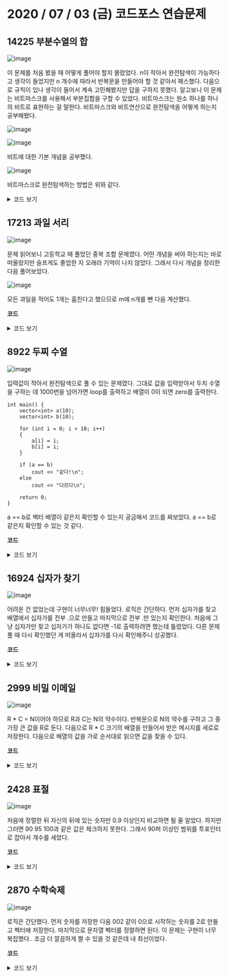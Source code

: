 # 2020 / 07 / 03 (금) 코드포스 연습문제

## 14225 부분수열의 합

![image](https://user-images.githubusercontent.com/50068946/86923622-3e597b80-c169-11ea-9153-89660d665697.png)

이 문제를 처음 봤을 때 어떻게 풀어야 할지 몰랐었다. n이 작아서 완전탐색이 가능하다고 생각이 들었지만 n 개수에 따라서 반복문을 만들어야 할 것 같아서 패스했다. 다음으로 규칙이 있나 생각이 들어서 계속 고민해봤지만 답을 구하지 못했다. 알고보니 이 문제는 비트마스크를 사용해서 부분집합을 구할 수 있었다. 비트마스크는 원소 하나를 하나의 비트로 표현하는 걸 말한다. 비트마스크와 비트연산으로 완전탐색을 어떻게 하는지 공부해봤다.

![image](https://user-images.githubusercontent.com/50068946/86924443-72816c00-c16a-11ea-96a3-a2b67ed16b2c.png)

![image](https://user-images.githubusercontent.com/50068946/86924608-a5c3fb00-c16a-11ea-9ff1-ea0da437f3a4.png)

비트에 대한 기본 개념을 공부했다. 

![image](https://user-images.githubusercontent.com/50068946/86924681-c0966f80-c16a-11ea-9090-78f338f64e73.png)

비트마스크로 완전탐색하는 방법은 위와 같다. 

<details>
    <summary>코드 보기</summary>

[내 코드](https://github.com/mimseong/ucpc2020/blob/master/20_07_05/E_14225.cpp)

</details>

## 17213 과일 서리

![image](https://user-images.githubusercontent.com/50068946/86871824-fbba8380-c115-11ea-99cb-ddbda47e12b7.png)

문제 읽어보니 고등학교 때 풀었던 중복 조합 문제였다. 어떤 개념을 써야 하는지는 바로 떠올랐지만 슬프게도 졸업한 지 오래라 기억이 나지 않았다. 그래서 다시 개념을 정리한 다음 풀어보았다.

![image](https://user-images.githubusercontent.com/50068946/86872259-e09c4380-c116-11ea-84f3-40e6c56198e0.png)

모든 과일을 적어도 1개는 훔친다고 했으므로 m에 n개를 뺀 다음 계산했다. 

**코드**

<details>
    <summary>코드 보기</summary>

[내 코드](https://github.com/mimseong/ucpc2020/blob/master/20_07_05/B_17213.cpp)

</details>

## 8922 두찌 수열

![image](https://user-images.githubusercontent.com/50068946/86875329-32e06300-c11d-11ea-9fce-8eab1c04d62f.png)

입력값이 작아서 완전탐색으로 풀 수 있는 문제였다. 그대로 값을 입력받아서 두치 수열을 구하는 데 1000번을 넘어가면 loop를 출력하고 배열이 0이 되면 zero를 출력한다. 

```
int main() {
    vector<int> a(10);
    vector<int> b(10);

    for (int i = 0; i < 10; i++)
    {
    	a[i] = i;
    	b[i] = i;
    }

    if (a == b)
    	cout << "같다!\n";
   	else
   		cout << "다르다\n";
    
    return 0;
}
```

a == b로 벡터 배열이 같은지 확인할 수 있는지 궁금해서 코드를 짜보았다. a == b로 같은지 확인할 수 있는 것 같다. 

**코드**

<details>
    <summary>코드 보기</summary>

[내 코드](https://github.com/mimseong/ucpc2020/blob/master/20_07_05/C_8922.cppa)

</details>

## 16924 십자가 찾기

![image](https://user-images.githubusercontent.com/50068946/86894879-a5ae0600-c13e-11ea-9a5b-1bfc9cbe7593.png)

어려운 건 없었는데 구현이 너무너무! 힘들었다. 로직은 간단하다. 먼저 십자가를 찾고 배열에서 십자가를 전부 .으로 만들고 마지막으로 전부 .만 있는지 확인한다. 처음에 그냥 십자가만 찾고 십자가가 하나도 없다면 -1로 출력하려면 했는데 틀렸었다. 다른 문제 풀 때 다시 확인했던 게 떠올라서 십자가를 다시 확인해주니 성공했다. 

**코드**

<details>
    <summary>코드 보기</summary>

[내 코드](https://github.com/mimseong/ucpc2020/blob/master/20_07_05/D_16924.cpp)

</details>


## 2999 비밀 이메일

![image](https://user-images.githubusercontent.com/50068946/86554578-00056600-bf89-11ea-948d-4cbf615a5e50.png)

R * C = N이어야 하므로 R과 C는 N의 약수이다. 반복문으로 N의 약수를 구하고 그 중 가장 큰 값을 R로 둔다. 다음으로 R * C 크기의 배열을 만들어서 받은 메시지를 세로로 저장한다. 다음으로 배열의 값을 가로 순서대로 읽으면 값을 찾을 수 있다. 

**코드**

<details>
    <summary>코드 보기</summary>

[내 코드](https://github.com/mimseong/ucpc2020/blob/master/20_07_05/J_2999.cpp)


</details>

## 2428 표절

![image](https://user-images.githubusercontent.com/50068946/86558276-e3226000-bf93-11ea-8224-215705c788a9.png)

처음에 정렬한 뒤 자신의 뒤에 있는 숫자만 0.9 이상인지 비교하면 될 줄 알았다. 하지만 그러면 90 95 100과 같은 값은 체크하지 못한다. 그래서 90퍼 이상인 범위를 투포인터로 잡아서 개수를 세었다. 

**코드**

<details>
    <summary>코드 보기</summary>

[내 코드](https://github.com/mimseong/ucpc2020/blob/master/20_07_05/I_2428.cpp)


</details>


## 2870 수학숙제

![image](https://user-images.githubusercontent.com/50068946/86558734-25986c80-bf95-11ea-989a-8e24c055bb32.png)

로직은 간단했다. 먼저 숫자를 저장한 다음 002 같이 0으로 시작하는 숫자를 2로 만들고 벡터에 저장한다. 마지막으로 문자열 벡터를 정렬하면 된다. 이 문제는 구현이 너무 복잡했다.. 조금 더 깔끔하게 짤 수 있을 것 같은데 내 최선이었다. 

**코드**

<details>
    <summary>코드 보기</summary>

[내 코드](https://github.com/mimseong/ucpc2020/blob/master/20_07_05/H_2870.cpp)


</details>